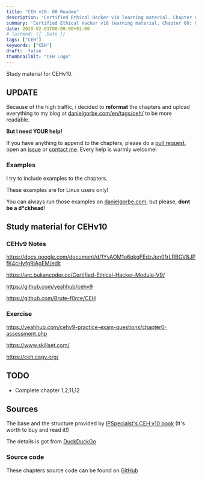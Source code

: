 ```yaml
---
title: "CEH v10: 00 Readme"
description: 'Certified Ethical Hacker v10 learning material. Chapter 00: Readme.'
summary: 'Certified Ethical Hacker v10 learning material. Chapter 00: Readme.'
date: 2020-02-01T00:00:00+01:00
# lastmod: {{ .Date }}
tags: ["CEH"]
keywords: ["CEH"]
draft:  false
thumbnailAlt: "CEH Logo"
---
```


Study material for CEHv10.

## UPDATE

Because of the high traffic, i decided to **reformat** the chapters and upload everything to my blog at [danielgorbe.com/en/tags/ceh/](https://danielgorbe.com/en/tags/ceh/) to be more readable.

**But I need YOUR help!**

If you have anything to append to the chapters, please do a [pull request](https://help.github.com/en/github/collaborating-with-issues-and-pull-requests/creating-a-pull-request), open an [issue](https://github.com/g0rbe/CEH/issues) or [contact me](https://danielgorbe.com/en/contact/). Every help is warmly welcome!

### Examples

I try to include examples to the chapters.

These examples are for Linux users only!

You can always run those examples on [danielgorbe.com](https://danielgorbe.com), but please, **dont be a d*ckhead**!

## Study material for CEHv10

### CEHv9 Notes

https://docs.google.com/document/d/1YvAOM1o6qkgFEdzJpn01rLRBGV8JPfK4cHvfgRiAgEM/edit

https://arc.bukancoder.co/Certified-Ethical-Hacker-Module-V9/

https://github.com/yeahhub/cehv9

https://github.com/Brute-f0rce/CEH

### Exercise

https://yeahhub.com/cehv9-practice-exam-questions/chapter0-assessment.php

https://www.skillset.com/

https://ceh.cagy.org/

## TODO

- Complete chapter 1,2,11,12

## Sources

The base and the structure provided by [IPSpecialst's CEH v10 
book](https://ipspecialist.net/courses/ec-council-certified-ethical-hacker-ceh-v10-exam-312-50/) (It's worth to buy and read it!)

The details is got from [DuckDuckGo](https://duckduckgo.com/)

### Source code

These chapters source code can be found on [GitHub](https://github.com/g0rbe/CEH)
